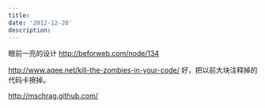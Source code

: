 ```yaml
---
title: 
date: '2012-12-20'
description:
---
```



眼前一亮的设计  http://beforweb.com/node/134

http://www.aqee.net/kill-the-zombies-in-your-code/ 好，把以前大块注释掉的代码卡擦掉。

http://mschrag.github.com/
